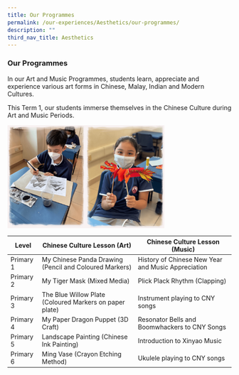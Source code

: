 ```yaml
---
title: Our Programmes
permalink: /our-experiences/Aesthetics/our-programmes/
description: ""
third_nav_title: Aesthetics
---
```

### Our Programmes

In our Art and Music Programmes, students learn, appreciate and experience various art forms in Chinese, Malay, Indian and Modern Cultures.

This Term 1, our students immerse themselves in the Chinese Culture during Art and Music Periods.

<img src="/images/aes5.png" 
     style="width:70%">

| Level | Chinese Culture Lesson (Art) | Chinese Culture Lesson<br>(Music) |
|---|---|---|
| Primary 1 | My Chinese Panda Drawing (Pencil and Coloured Markers) | History of Chinese New Year and Music Appreciation |
| Primary 2 | My Tiger Mask (Mixed Media) | Plick Plack Rhythm (Clapping) |
| Primary 3 | The Blue Willow Plate (Coloured Markers on paper plate) | Instrument playing to CNY songs |
| Primary 4 | My Paper Dragon Puppet (3D Craft) | Resonator Bells and Boomwhackers to CNY Songs |
| Primary 5 | Landscape Painting (Chinese Ink Painting) | Introduction to Xinyao Music |
| Primary 6 | Ming Vase (Crayon Etching Method) | Ukulele playing to CNY songs |